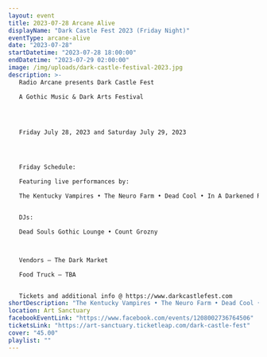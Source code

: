 ```yaml
---
layout: event
title: 2023-07-28 Arcane Alive
displayName: "Dark Castle Fest 2023 (Friday Night)"
eventType: arcane-alive
date: "2023-07-28"
startDatetime: "2023-07-28 18:00:00"
endDatetime: "2023-07-29 02:00:00"
image: /img/uploads/dark-castle-festival-2023.jpg
description: >-
   Radio Arcane presents Dark Castle Fest

   A Gothic Music & Dark Arts Festival




   Friday July 28, 2023 and Saturday July 29, 2023




   Friday Schedule:

   Featuring live performances by:

   The Kentucky Vampires • The Neuro Farm • Dead Cool • In A Darkened Room •  Talking To Shadows • Scary Black • Ominous Erotica 


   DJs:

   Dead Souls Gothic Lounge • Count Grozny



   Vendors – The Dark Market

   Food Truck – TBA


   Tickets and additional info @ https://www.darkcastlefest.com
shortDescription: "The Kentucky Vampires • The Neuro Farm • Dead Cool • In A Darkened Room • Scary Black • Motuvius Rex • Talking To Shadows • Ominous Erotica "
location: Art Sanctuary
facebookEventLink: "https://www.facebook.com/events/1208002736764506"
ticketsLink: "https://art-sanctuary.ticketleap.com/dark-castle-fest"
cover: "45.00"
playlist: ""
---
```

